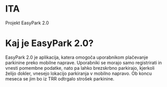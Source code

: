 # ITA
Projekt EasyPark 2.0

# Kaj je EasyPark 2.0?

EasyPark 2.0 je aplikacija, katera omogoča uporabnikom plačevanje parkinine preko mobilne naprave. 
Uporabniki se morajo samo registrirati in vnesti pomembne podatke, nato pa lahko brezskrbno parkirajo, kjerkoli želijo dokler,
vnesejo lokacijo parkiranja v mobilno napravo. Ob koncu meseca se jim bo iz TRR odtrgalo strošek parkinine.




